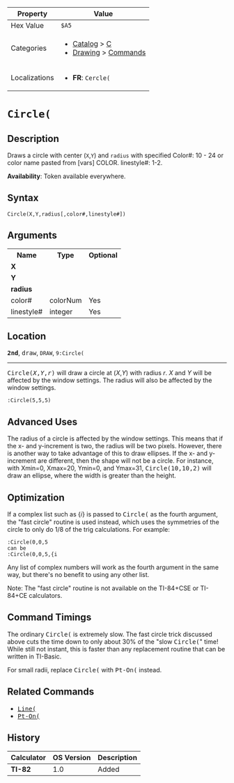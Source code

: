 | Property      | Value |
|---------------|-------|
| Hex Value     | `$A5`|
| Categories    | <ul><li>[Catalog](<../categories/Catalog.md>) > [C](<../categories/Catalog.md#C>)</li><li>[Drawing](<../categories/Drawing.md>) > [Commands](<../categories/Drawing.md#Commands>)</li></ul> |
| Localizations | <ul><li><b>FR</b>: `Cercle(`</li></ul> |

# `Circle(`

## Description
Draws a circle with center (`X`,`Y`) and `radius` with specified
Color#: 10 - 24 or color name pasted from [vars] COLOR.
linestyle#: 1-2.


<b>Availability</b>: Token available everywhere.

## Syntax
`Circle(X,Y,radius[,color#,linestyle#])`

## Arguments
<table>
<tr><th>Name</th><th>Type</th><th>Optional</th></tr>

<tr><td><b>X</b></td><td></td><td></td></tr>

<tr><td><b>Y</b></td><td></td><td></td></tr>

<tr><td><b>radius</b></td><td></td><td></td></tr>

<tr><td>color#</td><td>colorNum</td><td>Yes</td></tr>

<tr><td>linestyle#</td><td>integer</td><td>Yes</td></tr>

</table>

## Location
<tt><kbd><b>2nd</b></kbd></tt>, <kbd>draw</kbd>, `DRAW`, `9:Circle(`
<hr>

<tt>Circle(<em>X</em>,<em>Y</em>,<em>r</em>)</tt> will draw a circle at (_X_,_Y_) with radius _r_. _X_ and _Y_ will be affected by the window settings. The radius will also be affected by the window settings.

```ti-basic
:Circle(5,5,5)
```

## Advanced Uses

The radius of a circle is affected by the window settings. This means that if the x- and y-increment is two, the radius will be two pixels. However, there is another way to take advantage of this to draw ellipses. If the x- and y-increment are different, then the shape will not be a circle. For instance, with Xmin=0, Xmax=20, Ymin=0, and Ymax=31, <tt>Circle(10,10,2)</tt> will draw an ellipse, where the width is greater than the height.

## Optimization

If a complex list such as {𝑖} is passed to <tt>Circle(</tt> as the fourth argument, the "fast circle" routine is used instead, which uses the symmetries of the circle to only do 1/8 of the trig calculations. For example:

```ti-basic
:Circle(0,0,5
can be
:Circle(0,0,5,{i
```

Any list of complex numbers will work as the fourth argument in the same way, but there's no benefit to using any other list.

Note: The "fast circle" routine is not available on the TI-84+CSE or TI-84+CE calculators.

## Command Timings

The ordinary <tt>Circle(</tt> is extremely slow. The fast circle trick discussed above cuts the time down to only about 30% of the "slow <tt>Circle(</tt>" time! While still not instant, this is faster than any replacement routine that can be written in TI-Basic.

For small radii, replace <tt>Circle(</tt> with <tt>Pt-On(</tt> instead.

## Related Commands

*   <tt><a href="/line">Line(</a></tt>
*   <tt><a href="/pt-on">Pt-On(</a></tt>

## History
| Calculator | OS Version | Description |
|------------|------------|-------------|
| <b>TI-82</b> | 1.0 | Added |


